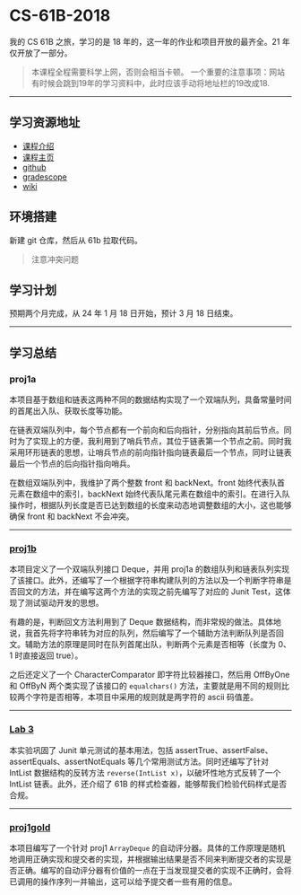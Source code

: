 # CS-61B-2018

我的 CS 61B 之旅，学习的是 18 年的，这一年的作业和项目开放的最齐全。21 年仅开放了一部分。

> 本课程全程需要科学上网，否则会相当卡顿。
> 一个重要的注意事项：网站有时候会跳到19年的学习资料中，此时应该手动将地址栏的19改成18.

---

## 学习资源地址

- [课程介绍](https://sp18.datastructur.es/about.html#auditing-cs61b)
- [课程主页](https://sp18.datastructur.es/)
- [github](https://github.com/Berkeley-CS61B)
- [gradescope](https://www.gradescope.com/)
- [wiki](https://csdiy.wiki/%E6%95%B0%E6%8D%AE%E7%BB%93%E6%9E%84%E4%B8%8E%E7%AE%97%E6%B3%95/CS61B/#_3)

## 环境搭建

新建 git 仓库，然后从 61b 拉取代码。
> 注意冲突问题

## 学习计划

预期两个月完成，从 24 年 1 月 18 日开始，预计 3 月 18 日结束。

---

## 学习总结

### proj1a

本项目基于数组和链表这两种不同的数据结构实现了一个双端队列，具备常量时间的首尾出入队、获取长度等功能。

在链表双端队列中，每个节点都有一个前向和后向指针，分别指向其前后节点。同时为了实现上的方便，我利用到了哨兵节点，其位于链表第一个节点之前。同时我采用环形链表的思想，让哨兵节点的前向指针指向链表最后一个节点，同时让链表最后一个节点的后向指针指向哨兵。

在数组双端队列中，我维护了两个整数 front 和 backNext。front 始终代表队首元素在数组中的索引，backNext 始终代表队尾元素在数组中的索引。在进行入队操作时，根据队列长度是否已达到数组的长度来动态地调整数组的大小，这也能够确保 front 和 backNext 不会冲突。

---

### [proj1b](https://sp18.datastructur.es/materials/proj/proj1b/proj1b)

本项目定义了一个双端队列接口 Deque，并用 proj1a 的数组队列和链表队列实现了该接口。此外，还编写了一个根据字符串构建队列的方法以及一个判断字符串是否回文的方法，并在编写这两个方法的实现之前先编写了对应的 Junit Test，这体现了测试驱动开发的思想。

有趣的是，判断回文方法利用到了 Deque 数据结构，而非常规的做法。具体地说，我首先将字符串转为对应的队列，然后编写了一个辅助方法判断队列是否回文。辅助方法的原理是同时在队列首尾出队，判断两个元素是否相等（长度为 0、1 时直接返回 true）。

之后还定义了一个 CharacterComparator 即字符比较器接口，然后用 OffByOne 和 OffByN 两个类实现了该接口的 `equalchars()` 方法，主要就是用不同的规则比较两个字符是否相等，本项目中采用的规则就是两字符的 ascii 码值差。

---

### [Lab 3](https://sp18.datastructur.es/materials/lab/lab3/lab3)

本实验巩固了 Junit 单元测试的基本用法，包括 assertTrue、assertFalse、assertEquals、assertNotEquals 等几个常用测试方法。同时还编写了针对 IntList 数据结构的反转方法 `reverse(IntList x)`，以破坏性地方式反转了一个 IntList 链表。此外，还介绍了 61B 的样式检查器，能够帮我们检验代码样式是否合规。

---

### [proj1gold](https://sp18.datastructur.es/materials/proj/proj1gold/proj1gold)

本项目编写了一个针对 proj1 `ArrayDeque` 的自动评分器。具体的工作原理是随机地调用正确实现和提交者的实现，并根据输出结果是否不同来判断提交者的实现是否正确。编写的自动评分器有价值的一点在于当发现提交者的实现不正确时，会将已调用的操作序列一并输出，这可以给予提交者一些有用的信息。
